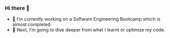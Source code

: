 ### Hi there 👋


- 🔭 I’m currently working on a Software Engineering Bootcamp which is almost completed.
- 🌱 Next, I’m going to dive deeper from what I learnt or optimize my code.
